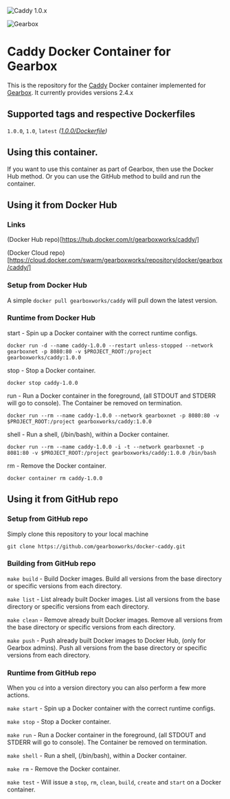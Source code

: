 ![Caddy 1.0.x](https://img.shields.io/badge/Caddy-1.0.x-green.svg)

![Gearbox](https://github.com/gearboxworks/gearbox.github.io/raw/master/Gearbox-100x.png)

# Caddy Docker Container for Gearbox
This is the repository for the [Caddy](https://caddy.local/) Docker container implemented for [Gearbox](https://github.com/gearboxworks/gearbox).
It currently provides versions 2.4.x

## Supported tags and respective Dockerfiles

`1.0.0`, `1.0`, `latest` _([1.0.0/Dockerfile](https://github.com/gearboxworks/docker-caddy/blob/master/1.0.0/Dockerfile))_


## Using this container.
If you want to use this container as part of Gearbox, then use the Docker Hub method.
Or you can use the GitHub method to build and run the container.


## Using it from Docker Hub

### Links
(Docker Hub repo)[https://hub.docker.com/r/gearboxworks/caddy/]

(Docker Cloud repo)[https://cloud.docker.com/swarm/gearboxworks/repository/docker/gearbox/caddy/]


### Setup from Docker Hub
A simple `docker pull gearboxworks/caddy` will pull down the latest version.


### Runtime from Docker Hub
start - Spin up a Docker container with the correct runtime configs.

`docker run -d --name caddy-1.0.0 --restart unless-stopped --network gearboxnet -p 8080:80 -v $PROJECT_ROOT:/project gearboxworks/caddy:1.0.0`

stop - Stop a Docker container.

`docker stop caddy-1.0.0`

run - Run a Docker container in the foreground, (all STDOUT and STDERR will go to console). The Container be removed on termination.

`docker run --rm --name caddy-1.0.0 --network gearboxnet -p 8080:80 -v $PROJECT_ROOT:/project gearboxworks/caddy:1.0.0`

shell - Run a shell, (/bin/bash), within a Docker container.

`docker run --rm --name caddy-1.0.0 -i -t --network gearboxnet -p 8081:80 -v $PROJECT_ROOT:/project gearboxworks/caddy:1.0.0 /bin/bash`

rm - Remove the Docker container.

`docker container rm caddy-1.0.0`


## Using it from GitHub repo

### Setup from GitHub repo
Simply clone this repository to your local machine

`git clone https://github.com/gearboxworks/docker-caddy.git`


### Building from GitHub repo
`make build` - Build Docker images. Build all versions from the base directory or specific versions from each directory.


`make list` - List already built Docker images. List all versions from the base directory or specific versions from each directory.


`make clean` - Remove already built Docker images. Remove all versions from the base directory or specific versions from each directory.


`make push` - Push already built Docker images to Docker Hub, (only for Gearbox admins). Push all versions from the base directory or specific versions from each directory.


### Runtime from GitHub repo
When you `cd` into a version directory you can also perform a few more actions.

`make start` - Spin up a Docker container with the correct runtime configs.


`make stop` - Stop a Docker container.


`make run` - Run a Docker container in the foreground, (all STDOUT and STDERR will go to console). The Container be removed on termination.


`make shell` - Run a shell, (/bin/bash), within a Docker container.


`make rm` - Remove the Docker container.


`make test` - Will issue a `stop`, `rm`, `clean`, `build`, `create` and `start` on a Docker container.


